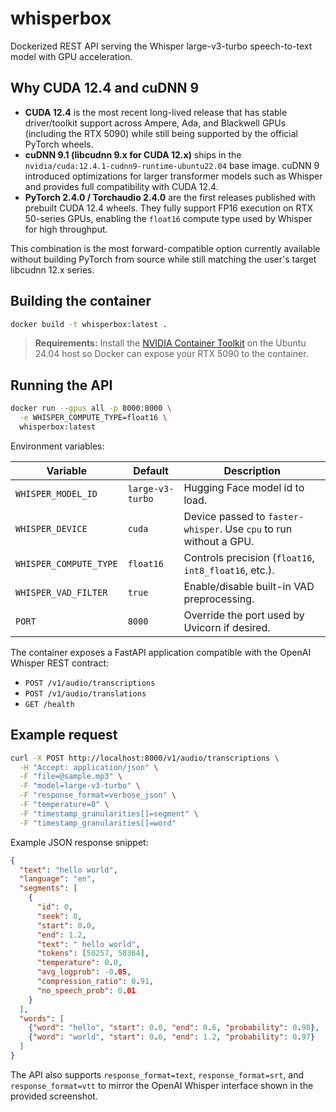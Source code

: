 # whisperbox

Dockerized REST API serving the Whisper large-v3-turbo speech-to-text model with GPU acceleration.

## Why CUDA 12.4 and cuDNN 9

* **CUDA 12.4** is the most recent long-lived release that has stable driver/toolkit support across Ampere, Ada, and Blackwell GPUs (including the RTX 5090) while still being supported by the official PyTorch wheels.
* **cuDNN 9.1 (libcudnn 9.x for CUDA 12.x)** ships in the `nvidia/cuda:12.4.1-cudnn9-runtime-ubuntu22.04` base image. cuDNN 9 introduced optimizations for larger transformer models such as Whisper and provides full compatibility with CUDA 12.4.
* **PyTorch 2.4.0 / Torchaudio 2.4.0** are the first releases published with prebuilt CUDA 12.4 wheels. They fully support FP16 execution on RTX 50-series GPUs, enabling the `float16` compute type used by Whisper for high throughput.

This combination is the most forward-compatible option currently available without building PyTorch from source while still matching the user's target libcudnn 12.x series.

## Building the container

```bash
docker build -t whisperbox:latest .
```

> **Requirements:** Install the [NVIDIA Container Toolkit](https://docs.nvidia.com/datacenter/cloud-native/container-toolkit/install-guide.html) on the Ubuntu 24.04 host so Docker can expose your RTX 5090 to the container.

## Running the API

```bash
docker run --gpus all -p 8000:8000 \
  -e WHISPER_COMPUTE_TYPE=float16 \
  whisperbox:latest
```

Environment variables:

| Variable | Default | Description |
| --- | --- | --- |
| `WHISPER_MODEL_ID` | `large-v3-turbo` | Hugging Face model id to load. |
| `WHISPER_DEVICE` | `cuda` | Device passed to `faster-whisper`. Use `cpu` to run without a GPU. |
| `WHISPER_COMPUTE_TYPE` | `float16` | Controls precision (`float16`, `int8_float16`, etc.). |
| `WHISPER_VAD_FILTER` | `true` | Enable/disable built-in VAD preprocessing. |
| `PORT` | `8000` | Override the port used by Uvicorn if desired. |

The container exposes a FastAPI application compatible with the OpenAI Whisper REST contract:

* `POST /v1/audio/transcriptions`
* `POST /v1/audio/translations`
* `GET /health`

## Example request

```bash
curl -X POST http://localhost:8000/v1/audio/transcriptions \
  -H "Accept: application/json" \
  -F "file=@sample.mp3" \
  -F "model=large-v3-turbo" \
  -F "response_format=verbose_json" \
  -F "temperature=0" \
  -F "timestamp_granularities[]=segment" \
  -F "timestamp_granularities[]=word"
```

Example JSON response snippet:

```json
{
  "text": "hello world",
  "language": "en",
  "segments": [
    {
      "id": 0,
      "seek": 0,
      "start": 0.0,
      "end": 1.2,
      "text": " hello world",
      "tokens": [50257, 50364],
      "temperature": 0.0,
      "avg_logprob": -0.05,
      "compression_ratio": 0.91,
      "no_speech_prob": 0.01
    }
  ],
  "words": [
    {"word": "hello", "start": 0.0, "end": 0.6, "probability": 0.98},
    {"word": "world", "start": 0.6, "end": 1.2, "probability": 0.97}
  ]
}
```

The API also supports `response_format=text`, `response_format=srt`, and `response_format=vtt` to mirror the OpenAI Whisper interface shown in the provided screenshot.
